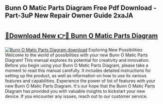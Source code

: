 ## Bunn O Matic Parts Diagram Free Pdf Download - Part-3uP New Repair Owner Guide 2xaJA

# <h2><a href="http://dfuo1e.blite.top/?on=Bunn+O+Matic+Parts+Diagram">🔗Download New 👉🔴 Bunn O Matic Parts Diagram</a></h2>

[![Bunn O Matic Parts Diagram download](https://i.imgur.com/lujVjoI.png)](http://dfuo1e.blite.top/?on=Bunn+O+Matic+Parts+Diagram)
Exploring New Possibilities Welcome to the world of possibilities with your new Bunn O Matic Parts Diagram! This manual explores its potential for creativity and innovation. Before you begin using your Bunn O Matic Parts Diagram, please take a moment to read this manual carefully. It includes detailed instructions for setting up the product, as well as information on how to use its various features and capabilities. Experience the power of list of features with your new Bunn O Matic Parts Diagram. It's our hope that the Bunn O Matic Parts Diagram has provided you with valuable insights to kickstart your new device. If you encounter any issues, reach out to our customer service.
